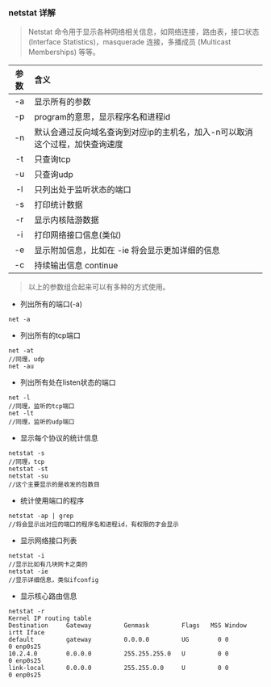 ### netstat 详解

> Netstat 命令用于显示各种网络相关信息，如网络连接，路由表，接口状态 (Interface Statistics)，masquerade 连接，多播成员 (Multicast Memberships) 等等。

|  参数  | 含义                                       |
| :--: | :--------------------------------------- |
|  -a  | 显示所有的参数                                  |
|  -p  | program的意思，显示程序名和进程id                    |
|  -n  | 默认会通过反向域名查询到对应ip的主机名，加入-n可以取消这个过程，加快查询速度 |
|  -t  | 只查询tcp                                   |
|  -u  | 只查询udp                                   |
|  -l  | 只列出处于监听状态的端口                             |
|  -s  | 打印统计数据                                   |
|  -r  | 显示内核陆游数据                                 |
|  -i  | 打印网络接口信息(类似)                             |
|  -e  | 显示附加信息，比如在 -ie 将会显示更加详细的信息               |
|  -c  | 持续输出信息 continue                          |

> 以上的参数组合起来可以有多种的方式使用。

- 列出所有的端口(-a)

```
net -a
```

- 列出所有的tcp端口

```
net -at
//同理，udp
net -au
```

- 列出所有处在listen状态的端口

```
net -l
//同理，监听的tcp端口
net -lt
//同理，监听的udp端口
```

- 显示每个协议的统计信息

```
netstat -s
//同理，tcp
netstat -st
netstat -su
//这个主要显示的是收发的包数目	
```

- 统计使用端口的程序

```
netstat -ap | grep
//将会显示出对应的端口的程序名和进程id，有权限的才会显示
```

- 显示网络接口列表

```
netstat -i
//显示比如有几块网卡之类的
netstat -ie
//显示详细信息，类似ifconfig
```

- 显示核心路由信息

```
netstat -r
Kernel IP routing table
Destination     Gateway         Genmask         Flags   MSS Window  irtt Iface
default         gateway         0.0.0.0         UG        0 0          0 enp0s25
10.2.4.0        0.0.0.0         255.255.255.0   U         0 0          0 enp0s25
link-local      0.0.0.0         255.255.0.0     U         0 0          0 enp0s25
```

